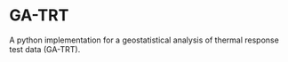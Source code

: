# GA-TRT
A python implementation for a geostatistical analysis of thermal response test data (GA-TRT).
